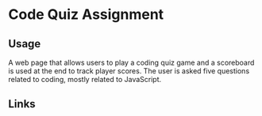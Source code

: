 # Code Quiz Assignment

## Usage

A web page that allows users to play a coding quiz game and a scoreboard is used at the end to track player scores. The user is asked five questions related to coding, mostly related to JavaScript.

## Links



